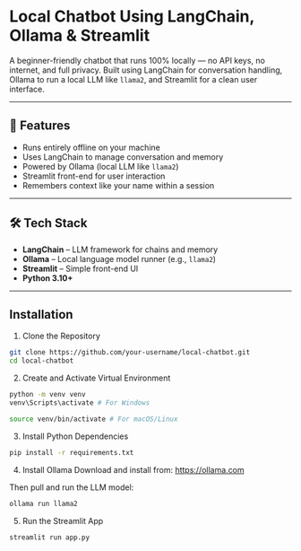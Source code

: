 # Local Chatbot Using LangChain, Ollama & Streamlit

A beginner-friendly chatbot that runs 100% locally — no API keys, no internet, and full privacy. Built using LangChain for conversation handling, Ollama to run a local LLM like `llama2`, and Streamlit for a clean user interface.

---

## 🚀 Features

- Runs entirely offline on your machine
- Uses LangChain to manage conversation and memory
- Powered by Ollama (local LLM like `llama2`)
- Streamlit front-end for user interaction
- Remembers context like your name within a session

---

## 🛠️ Tech Stack

- **LangChain** – LLM framework for chains and memory
- **Ollama** – Local language model runner (e.g., `llama2`)
- **Streamlit** – Simple front-end UI
- **Python 3.10+**

---

##  Installation

1. Clone the Repository
```bash
git clone https://github.com/your-username/local-chatbot.git
cd local-chatbot
```

2. Create and Activate Virtual Environment
```bash
python -m venv venv
venv\Scripts\activate # For Windows

source venv/bin/activate # For macOS/Linux
```

3. Install Python Dependencies
```bash
pip install -r requirements.txt
```

4. Install Ollama
Download and install from:
https://ollama.com

Then pull and run the LLM model:

```bash
ollama run llama2
```

5. Run the Streamlit App
```bash
streamlit run app.py
```



